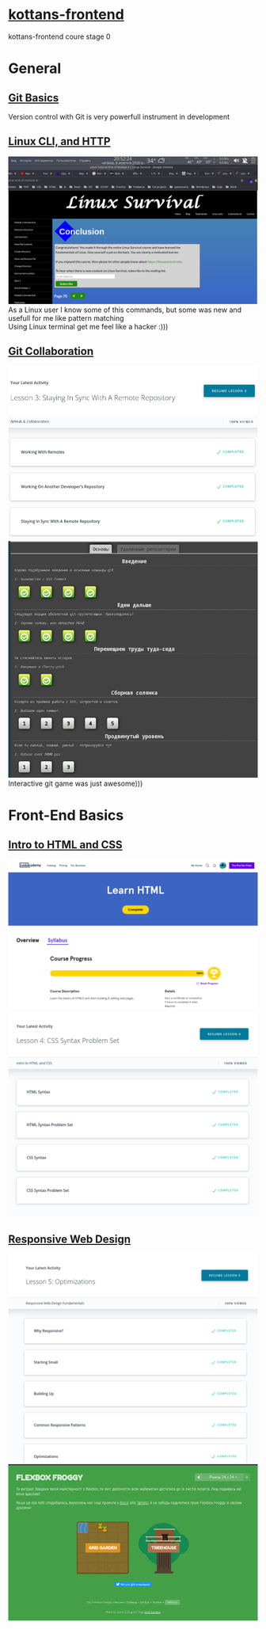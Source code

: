 # [kottans-frontend](https://github.com/kottans/frontend/blob/master/contents.md#stage-0-self-study) 
kottans-frontend coure stage 0

# General
## [Git Basics](https://github.com/kottans/frontend/blob/master/tasks/git-intro.md)
Version control with Git is very powerfull instrument in development
## [Linux CLI, and HTTP](https://github.com/kottans/frontend/blob/master/tasks/linux-cli-http.md)
![Screenshot](https://github.com/master-bogdan/kottans-frontend/blob/main/task_linux_cli/2020-10-08_20-52.png?raw=true)
As a Linux user I know some of this commands, but some was new and usefull for me like pattern matching  
Using Linux terminal get me feel like a hacker :)))
## [Git Collaboration](https://github.com/kottans/frontend/blob/master/tasks/git-collaboration.md)
![Screenshot](https://github.com/master-bogdan/kottans-frontend/blob/main/task_git_collaboration/2020-10-15_22-26.png)
![Screenshot](https://github.com/master-bogdan/kottans-frontend/blob/main/task_git_collaboration/2020-10-15_23-26.png)  
Interactive git game was just awesome)))
  
# Front-End Basics  
## [Intro to HTML and CSS](https://github.com/kottans/frontend/blob/master/tasks/html-css-intro.md)  
![Screenshot](https://github.com/master-bogdan/kottans-frontend/blob/main/task_html_css_intro/2020-10-15_23-33.png)
![Screenshot](https://github.com/master-bogdan/kottans-frontend/blob/main/task_html_css_intro/2020-10-15_23-40.png) 
## [Responsive Web Design](https://github.com/kottans/frontend/blob/master/tasks/html-css-responsive.md)  
![Screenshot](https://github.com/master-bogdan/kottans-frontend/blob/main/task_responsive_web_design/2020-10-15_23-44.png)
![Screenshot](https://github.com/master-bogdan/kottans-frontend/blob/main/task_responsive_web_design/2020-10-15_23-51.png)
